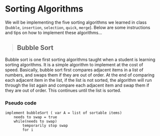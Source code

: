 # Sorting Algorithms

We will be implementing the five sorting algorithms we learned in class (`bubble`, `insertion`, `selection`, `quick`, `merge`).
Below are some instructions and tips on how to implement these algorithms...

> ## Bubble Sort

Bubble sort is one first sorting algorithms taught when a student is learning sorting algorithms.  It is a simple algorithm to implement at the cost of speed.  Basically, bubble sort first compares adjacent items in a list of numbers, and swaps them if they are out of order.  At the end of comparing each adjacent item in the list, if the list is not sorted, the algorithm will run through the list again and compare each adjacent item and swap them if they are out of order.  This continues until the list is sorted.

### Pseudo code

```
implement bubbleSort ( var A = list of sortable items)
    needs to swap = true
    while(needs to swap)
        temporarily stop swap
        for i

```